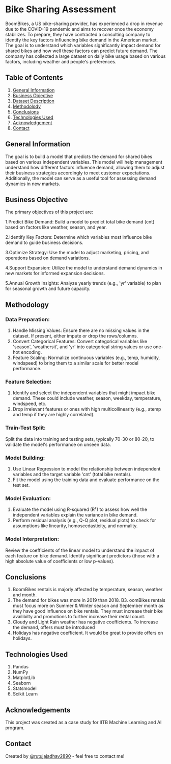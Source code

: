 
# Bike Sharing Assessment

BoomBikes, a US bike-sharing provider, has experienced a drop in revenue due to the COVID-19 pandemic and aims to recover once the economy stabilizes. To prepare, they have contracted a consulting company to identify the key factors influencing bike demand in the American market. The goal is to understand which variables significantly impact demand for shared bikes and how well these factors can predict future demand. The company has collected a large dataset on daily bike usage based on various factors, including weather and people's preferences.

## Table of Contents

1. [General Information](#general-information)
2. [Business Objective](#business-objective)
3. [Dataset Description](#dataset-description)
4. [Methodolody](#methodology)
5. [Conclusions](#conclusions)
6. [Technologies Used](#technologies-used)
7. [Acknowledgement](#acknowledgements)
8. [Contact](#contacts)
## General Information

The goal is to build a model that predicts the demand for shared bikes based on various independent variables. This model will help management understand how different factors influence demand, allowing them to adjust their business strategies accordingly to meet customer expectations. Additionally, the model can serve as a useful tool for assessing demand dynamics in new markets.
## Business Objective

The primary objectives of this project are:

1.Predict Bike Demand: Build a model to predict total bike demand (cnt) based on factors like weather, season, and year.

2.Identify Key Factors: Determine which variables most influence bike demand to guide business decisions.

3.Optimize Strategy: Use the model to adjust marketing, pricing, and operations based on demand variations.

4.Support Expansion: Utilize the model to understand demand dynamics in new markets for informed expansion decisions.

5.Annual Growth Insights: Analyze yearly trends (e.g., 'yr' variable) to plan for seasonal growth and future capacity.
## Methodology

### Data Preparation:

1. Handle Missing Values: Ensure there are no missing values in the dataset. If present, either impute or drop the rows/columns.
2. Convert Categorical Features: Convert categorical variables like 'season', 'weathersit', and 'yr' into categorical string values or use one-hot encoding.
3. Feature Scaling: Normalize continuous variables (e.g., temp, humidity, windspeed) to bring them to a similar scale for better model performance.

### Feature Selection:

1. Identify and select the independent variables that might impact bike demand. These could include weather, season, weekday, temperature, windspeed, etc.
2. Drop irrelevant features or ones with high multicollinearity (e.g., atemp and temp if they are highly correlated).

### Train-Test Split:

Split the data into training and testing sets, typically 70-30 or 80-20, to validate the model's performance on unseen data.

### Model Building:

1. Use Linear Regression to model the relationship between independent variables and the target variable 'cnt' (total bike rentals).
2. Fit the model using the training data and evaluate performance on the test set.

### Model Evaluation:

1. Evaluate the model using R-squared (R²) to assess how well the independent variables explain the variance in bike demand.
2. Perform residual analysis (e.g., Q-Q plot, residual plots) to check for assumptions like linearity, homoscedasticity, and normality.

### Model Interpretation:

Review the coefficients of the linear model to understand the impact of each feature on bike demand.
Identify significant predictors (those with a high absolute value of coefficients or low p-values).
## Conclusions

1. BoomBikes rentals is majorly affected by temperature, season, weather and month.
2. The demand for bikes was more in 2019 than 2018.
B3. oomBikes rentals must focus more on Summer & Winter season and September month as they have good influence on bike rentals. They must increase their bike availibilty and promotions to further increase their rental count.
4. Cloudy and Light Rain weather has negative coefficients. To increase the demand, offers must be introduced
5. Holidays has negative coefficient. It would be great to provide offers on holidays.
## Technologies Used

1. Pandas 
2. NumPy 
3. MatplotLib 
4. Seaborn
5. Statsmodel
6. Scikit Learn
## Acknowledgements

This project was created as a case study for IITB Machine Learning and AI program.

## Contact

Created by [@rutujajadhav2890](#@rutujajadhav2890) - feel free to contact me!
